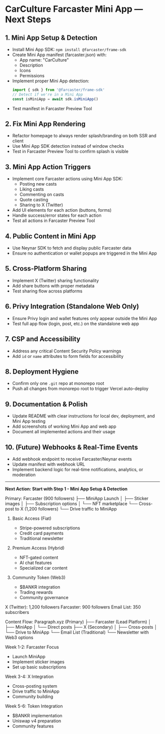 # CarCulture Farcaster Mini App — Next Steps

## 1. Mini App Setup & Detection
- Install Mini App SDK: `npm install @farcaster/frame-sdk`
- Create Mini App manifest (farcaster.json) with:
  - App name: "CarCulture"
  - Description
  - Icons
  - Permissions
- Implement proper Mini App detection:
  ```typescript
  import { sdk } from '@farcaster/frame-sdk'
  // Detect if we're in a Mini App
  const isMiniApp = await sdk.isMiniApp()
  ```
- Test manifest in Farcaster Preview Tool

## 2. Fix Mini App Rendering
- Refactor homepage to always render splash/branding on both SSR and client
- Use Mini App SDK detection instead of window checks
- Test in Farcaster Preview Tool to confirm splash is visible

## 3. Mini App Action Triggers
- Implement core Farcaster actions using Mini App SDK:
  - Posting new casts
  - Liking casts
  - Commenting on casts
  - Quote casting
  - Sharing to X (Twitter)
- Add UI elements for each action (buttons, forms)
- Handle success/error states for each action
- Test all actions in Farcaster Preview Tool

## 4. Public Content in Mini App
- Use Neynar SDK to fetch and display public Farcaster data
- Ensure no authentication or wallet popups are triggered in the Mini App

## 5. Cross-Platform Sharing
- Implement X (Twitter) sharing functionality
- Add share buttons with proper metadata
- Test sharing flow across platforms

## 6. Privy Integration (Standalone Web Only)
- Ensure Privy login and wallet features only appear outside the Mini App
- Test full app flow (login, post, etc.) on the standalone web app

## 7. CSP and Accessibility
- Address any critical Content Security Policy warnings
- Add `id` or `name` attributes to form fields for accessibility

## 8. Deployment Hygiene
- Confirm only one `.git` repo at monorepo root
- Push all changes from monorepo root to trigger Vercel auto-deploy

## 9. Documentation & Polish
- Update README with clear instructions for local dev, deployment, and Mini App testing
- Add screenshots of working Mini App and web app
- Document all implemented actions and their usage

## 10. (Future) Webhooks & Real-Time Events
- Add webhook endpoint to receive Farcaster/Neynar events
- Update manifest with webhook URL
- Implement backend logic for real-time notifications, analytics, or moderation

---
**Next Action: Start with Step 1 - Mini App Setup & Detection** 

Primary: Farcaster (900 followers)
├── MiniApp Launch
│   ├── Sticker images
│   ├── Subscription options
│   └── NFT marketplace
└── Cross-post to X (1,200 followers)
    └── Drive traffic to MiniApp

1. Basic Access (Fiat)
   - Stripe-powered subscriptions
   - Credit card payments
   - Traditional newsletter

2. Premium Access (Hybrid)
   - NFT-gated content
   - AI chat features
   - Specialized car content

3. Community Token (Web3)
   - $BANKR integration
   - Trading rewards
   - Community governance 

X (Twitter): 1,200 followers
Farcaster: 900 followers
Email List: 350 subscribers 

Content Flow:
Paragraph.xyz (Primary)
├── Farcaster (Lead Platform)
│   ├── MiniApp
│   └── Direct posts
├── X (Secondary)
│   ├── Cross-posts
│   └── Drive to MiniApp
└── Email List (Traditional)
    └── Newsletter with Web3 options 

Week 1-2: Farcaster Focus
- Launch MiniApp
- Implement sticker images
- Set up basic subscriptions

Week 3-4: X Integration
- Cross-posting system
- Drive traffic to MiniApp
- Community building

Week 5-6: Token Integration
- $BANKR implementation
- Uniswap v4 preparation
- Community features 